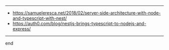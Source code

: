 
---

- https://samueleresca.net/2018/02/server-side-architecture-with-node-and-typescript-with-nest/
- https://auth0.com/blog/nestjs-brings-typescript-to-nodejs-and-express/

---

end